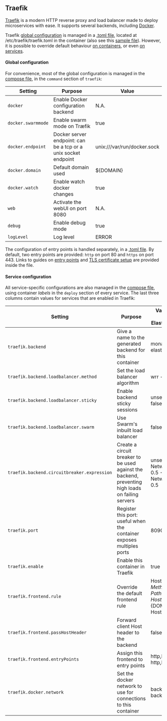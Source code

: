 ## Traefik
[Traefik](https://docs.traefik.io/) is a modern HTTP reverse proxy and load balancer made to deploy microservices with ease. It supports several backends, including [Docker](https://docs.docker.com/).

Traefik [global configuration](http://docs.traefik.io/configuration/backends/docker/) is managed in a [.toml file](../../log-server/traefik/traefik.toml), located at /etc/traefik/traefik.toml in the container (also see this [sample file](https://github.com/containous/traefik/blob/master/traefik.sample.toml)). However, it is possible to override default behaviour [on containers](http://docs.traefik.io/configuration/backends/docker/#on-containers), or even [on services](http://docs.traefik.io/configuration/backends/docker/#on-service).

#### Global configuration
For convenience, most of the global configuration is managed in the [compose file](../../log-server/docker-compose.yml), in the `command` section of `traefik`:

| Setting | Purpose | Value |
| --- | --- | --- |
| `docker` | Enable Docker configuration backend | N.A. |
| `docker.swarmmode` | Enable swarm mode on Træfik | true |
| `docker.endpoint` | Docker server endpoint: can be a tcp or a unix socket endpoint | unix:///var/run/docker.sock |
| `docker.domain` | Default domain used | ${DOMAIN} |
| `docker.watch` | Enable watch docker changes | true |
| `web` | Activate the webUI on port 8080 | N.A. |
| `debug` | Enable debug mode | true |
| `logLevel` | Log level | ERROR |


The configuration of entry points is handled separately, in a [.toml file](../../log-server/traefik/traefik.toml). By default, two entry points are provided: `http` on port 80 and `https` on port 443. Links to guides on [entry points](https://docs.traefik.io/configuration/entrypoints/) and [TLS certificate setup](https://docs.traefik.io/configuration/acme/) are provided inside the file.

#### Service configuration
All service-specific configurations are also managed in the [compose file](../../log-server/docker-compose.yml), using container *labels* in the `deploy` section of every service. The last three columns contain values for services that are enabled in Traefik:

| Setting | Purpose | Value for: Monasca Log API - Elasticsearch - Kibana |
| --- | --- | --- |
| `traefik.backend` | Give a name to the generated backend for this container | monasca-log-api - elasticsearch - kibana |
| `traefik.backend.loadbalancer.method` | Set the load balancer algorithm | wrr - wrr - wrr |
| `traefik.backend.loadbalancer.sticky` | Enable backend sticky sessions | unset (default: false) - false - true |
| `traefik.backend.loadbalancer.swarm` | Use Swarm's inbuilt load balancer | false - false - false |
| `traefik.backend.circuitbreaker.expression` | Create a circuit breaker to be used against the backend, preventing high loads on failing servers | unset - NetworkErrorRatio() > 0.5 - NetworkErrorRatio() > 0.5 |
| `traefik.port` | Register this port: useful when the container exposes multiples ports | 8090 - 9200 - 5601 |
| `traefik.enable` | Enable this container in Traefik | true - true - true |
| `traefik.frontend.rule` | Override the default frontend rule | Host:${DOMAIN};Method:POST;PathPrefix:/v3.0 - Host:elastic.${DOMAIN} - Host:kibana.${DOMAIN} |
| `traefik.frontend.passHostHeader` | Forward client Host header to the backend | false - false - false |
| `traefik.frontend.entryPoints` | Assign this frontend to entry points | http,https - http,https - http,https |
| `traefik.docker.network` | Set the docker network to use for connections to this container | backend - backend - backend |
